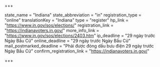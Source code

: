 +++

state_name = "Indiana"
state_abbreviation = "in"
registration_type = "online"
translationKey = "Indiana"
type = "register"
hp_link = "https://www.in.gov/sos/elections/"
registration_link = "https://indianavoters.in.gov/"
more_info_link = "https://www.in.gov/sos/elections/2403.htm"
ip_deadline = "29 ngày trước Ngày Bầu Cử"
online_deadline = "29 ngày trước Ngày Bầu Cử"
mail_postmarked_deadline = "Phải được đóng dấu bưu điện 29 ngày trước Ngày Bầu Cử"
confirm_registration_link = "https://indianavoters.in.gov/"

+++